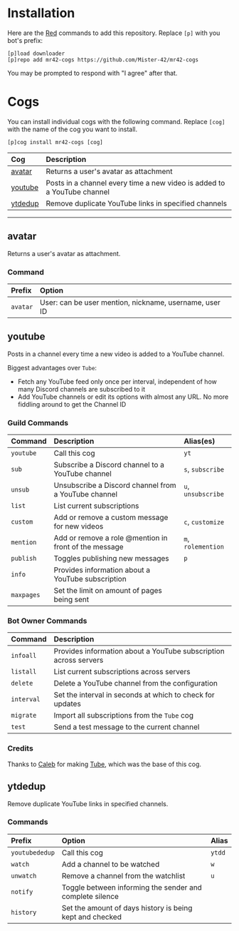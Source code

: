 # Installation

Here are the [Red](https://github.com/Cog-Creators/Red-DiscordBot) commands to add this repository. Replace `[p]` with you bot's prefix:

```text
[p]load downloader
[p]repo add mr42-cogs https://github.com/Mister-42/mr42-cogs
```

You may be prompted to respond with "I agree" after that.

# Cogs

You can install individual cogs with the following command. Replace `[cog]` with the name of the cog you want to install.

```text
[p]cog install mr42-cogs [cog]
```

| Cog                 | Description |
| :------------------ | :---------- |
| [avatar](#avatar)   | Returns a user's avatar as attachment |
| [youtube](#youtube) | Posts in a channel every time a new video is added to a YouTube channel |
| [ytdedup](#ytdedup) | Remove duplicate YouTube links in specified channels |

---

## avatar

Returns a user's avatar as attachment.

### Command

| Prefix   | Option                                                 |
| :------- | :----------------------------------------------------- |
| `avatar` | User: can be user mention, nickname, username, user ID |

## youtube

Posts in a channel every time a new video is added to a YouTube channel.

Biggest advantages over `Tube`:

- Fetch any YouTube feed only once per interval, independent of how many Discord channels are subscribed to it
- Add YouTube channels or edit its options with almost any URL. No more fiddling around to get the Channel ID

### Guild Commands

| Command      | Description                                           | Alias(es) |
| :----------- | :---------------------------------------------------- | :-------- |
| `youtube`    | Call this cog                                         | `yt` |
| `sub`        | Subscribe a Discord channel to a YouTube channel      | `s`, `subscribe` |
| `unsub`      | Unsubscribe a Discord channel from a YouTube channel  | `u`, `unsubscribe` |
| `list`       | List current subscriptions                            ||
| `custom`     | Add or remove a custom message for new videos         | `c`, `customize` |
| `mention`    | Add or remove a role @mention in front of the message | `m`, `rolemention` |
| `publish`    | Toggles publishing new messages                       | `p` |
| `info`       | Provides information about a YouTube subscription     ||
| `maxpages`   | Set the limit on amount of pages being sent           ||

### Bot Owner Commands

| Command    | Description |
| :--------- | :---------- |
| `infoall`  | Provides information about a YouTube subscription across servers |
| `listall`  | List current subscriptions across servers |
| `delete`   | Delete a YouTube channel from the configuration |
| `interval` | Set the interval in seconds at which to check for updates |
| `migrate`  | Import all subscriptions from the `Tube` cog |
| `test`     | Send a test message to the current channel |

### Credits

Thanks to [Caleb](https://gitlab.com/CrunchBangDev) for making [Tube](https://gitlab.com/CrunchBangDev/cbd-cogs/-/tree/master/Tube), which was the base of this cog.

## ytdedup

Remove duplicate YouTube links in specified channels.

### Commands

| Prefix         | Option                                                   | Alias |
| :------------- | :------------------------------------------------------- | :---- |
| `youtubededup` | Call this cog                                            | `ytdd` |
| `watch`        | Add a channel to be watched                              | `w` |
| `unwatch`      | Remove a channel from the watchlist                      | `u` |
| `notify`       | Toggle between informing the sender and complete silence ||
| `history`      | Set the amount of days history is being kept and checked ||
